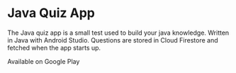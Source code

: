 # Java Quiz App

The Java quiz app is a small test used to build your java knowledge. 
Written in Java with Android Studio. Questions are stored in Cloud Firestore and fetched when the app starts up. 

Available on Google Play
